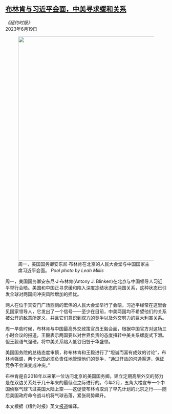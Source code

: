 <!--1687169222000-->
[布林肯与习近平会面，中美寻求缓和关系](https://cn.nytimes.com/china/20230619/blinken-china-xi-diplomacy/)
------

<address>《纽约时报》</address><time pudate="2023-06-19 06:01:33" datetime="2023-06-19 06:01:33">2023年6月19日</time><figure><img src="https://images.weserv.nl/?url=static01.nyt.com/images/2023/06/19/multimedia/19china-blinken-ftjl/19china-blinken-ftjl-master1050.jpg" width="1050" height="700"><figcaption>周一，美国国务卿安东尼·布林肯在北京的人民大会堂与中国国家主席习近平会面。 <cite>Pool photo by Leah Millis</cite></figcaption></figure><section><p>周一，美国国务卿安东尼·J·布林肯(Antony J. Blinken)在北京与中国领导人习近平举行会晤。美国和中国正寻求缓和陷入深度冻结状态的两国关系，这种状态已引发全球对两国间冲突风险增加的担忧。</p><p>两人在位于天安门广场西侧的宏伟的人民大会堂举行了会晤，习近平经常在这里会见国家领导人，它发出了一个信号——至少在目前，中美两国均不希望他们的关系被公开的敌意所定义，并且它们意识到双方的竞争以及外交努力的巨大利害关系。</p><p>周一早些时候，布林肯与中国最高外交政策官员王毅会面，根据中国官方对这场三小时会议的报道，王毅表示两国要以对世界负责的态度扭转中美关系螺旋式下滑。但王毅语气强硬，将中美关系陷入低谷归咎于华盛顿。</p><p>美国国务院的总结态度审慎，称布林肯和王毅进行了“坦诚而富有成效的讨论”，布林肯强调，两个大国必须负责任地管理他们的竞争，“通过开放的沟通渠道，保证竞争不会演变成冲突。”</p><p>布林肯是自2018年以来第一位访问北京的美国国务卿。建立定期高层外交的努力是在双边关系处于几十年来的最低点之际进行的。今年2月，五角大楼宣布一个中国侦察气球飞过美国大陆上空——这促使布林肯取消了早先计划的北京之行——随后美国政府命令战斗机将气球击落，紧张局势飙升。</p></section><footer><p>本文根据《纽约时报》英文<a rel="nofollow" target="_blank" href="https://www.nytimes.com/2023/06/18/world/asia/blinken-china-xi-diplomacy.html">报道</a>编译。</p></footer>
